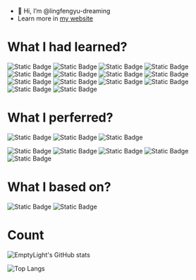 - 👋 Hi, I’m @lingfengyu-dreaming
- Learn more in [my website](https://lingfengyu-dreaming.github.io)

# What I had learned?

![Static Badge](https://img.shields.io/badge/C-555555?logo=c&logoColor=white)
![Static Badge](https://img.shields.io/badge/C%2B%2B-f34b7d?logo=c%2B%2B&logoColor=white)
![Static Badge](https://img.shields.io/badge/Python-3572A5?logo=python&logoColor=white)
![Static Badge](https://img.shields.io/badge/Jupyter_Notebooks-DA5B0B?logo=jupyter&logoColor=white)
![Static Badge](https://img.shields.io/badge/HTML-e34c26?logo=html5&logoColor=white)
![Static Badge](https://img.shields.io/badge/XML-0060ac)
![Static Badge](https://img.shields.io/badge/CSS-563d7c?logo=css3&logoColor=white)
![Static Badge](https://img.shields.io/badge/JavaScript-f1e05a?logo=javascript&logoColor=black)
![Static Badge](https://img.shields.io/badge/Json-292929?logo=json&logoColor=white)
![Static Badge](https://img.shields.io/badge/Markdown-083fa1?logo=markdown&logoColor=white)
![Static Badge](https://img.shields.io/badge/HTTP-005C9C)
![Static Badge](https://img.shields.io/badge/Java-b07219?logo=oracle&logoColor=white)
![Static Badge](https://img.shields.io/badge/Kotlin-A97BFF?logo=kotlin&logoColor=white)
![Static Badge](https://img.shields.io/badge/MySql-3F3F3F?logo=mysql&logoColor=white)

# What I perferred?

![Static Badge](https://img.shields.io/badge/Visual_Studio_Code-0078D4)
![Static Badge](https://img.shields.io/badge/Android_Studio-3DDC84?logo=android%20studio&logoColor=white)
![Static Badge](https://img.shields.io/badge/Postman-FF6C37?logo=postman&logoColor=white)

![Static Badge](https://img.shields.io/badge/Windows_11-0078D6?logo=Microsoft&logoColor=white)
![Static Badge](https://img.shields.io/badge/Android-3DDC84?logo=android&logoColor=white)
![Static Badge](https://img.shields.io/badge/WSL-0a97f5?logo=android&logoColor=white)
![Static Badge](https://img.shields.io/badge/Ubuntu-E95420?logo=ubuntu&logoColor=white)
![Static Badge](https://img.shields.io/badge/Cent_OS-262577?logo=centos&logoColor=white)

# What I based on?

![Static Badge](https://img.shields.io/badge/GitHub_Actions-2088FF?logo=githubactions&logoColor=white)
![Static Badge](https://img.shields.io/badge/Tencent_Cloud-0C9ED5)

# Count

![EmptyLight's GitHub stats](https://github-readme-stats.vercel.app/api?username=lingfengyu-dreaming&theme=tokyonight)

![Top Langs](https://github-readme-stats.vercel.app/api/top-langs/?username=lingfengyu-dreaming&layout=compact)

<!---
lingfengyu-dreaming/lingfengyu-dreaming is a ✨ special ✨ repository because its `README.md` (this file) appears on your GitHub profile.
You can click the Preview link to take a look at your changes.
--->

